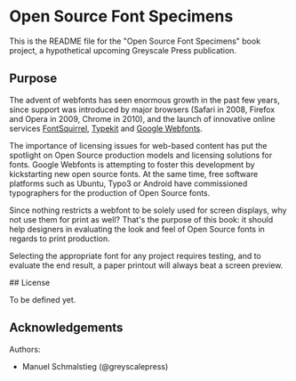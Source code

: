 Open Source Font Specimens
==========================

This is the README file for the "Open Source Font Specimens" book project, a hypothetical upcoming Greyscale Press publication.

## Purpose

The advent of webfonts has seen enormous growth in the past few years, since support was introduced by major browsers (Safari in 2008, Firefox and Opera in 2009, Chrome in 2010), and the launch of innovative online services [FontSquirrel][fl], [Typekit][tt] and [Google Webfonts][gs]. 

The importance of licensing issues for web-based content has put the spotlight on Open Source production models and licensing solutions for fonts. Google Webfonts is attempting to foster this development by kickstarting new open source fonts. At the same time, free software platforms such as Ubuntu, Typo3 or Android have commissioned typographers for the production of Open Source fonts.   

Since nothing restricts a webfont to be solely used for screen displays, why not use them for print as well? That's the purpose of this book: it should help designers in evaluating the look and feel of Open Source fonts in regards to print production. 

Selecting the appropriate font for any project requires testing, and to evaluate the end result, a paper printout will always beat a screen preview.

[fl]: http://www.fontsquirrel.com/
[tt]: http://www.typekit.com/
[gs]: http://www.google.com/webfonts#HomePlace:home

## License

To be defined yet.

## Acknowledgements

Authors:
- Manuel Schmalstieg (@greyscalepress)